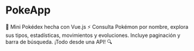 # PokeApp
📱 Mini Pokédex hecha con Vue.js ⚡ Consulta Pokémon por nombre, explora sus tipos, estadísticas, movimientos y evoluciones. Incluye paginación y barra de búsqueda. ¡Todo desde una API! 🔍
